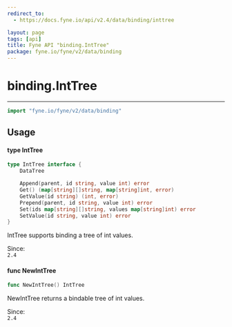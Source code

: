 ```yaml
---
redirect_to:
  - https://docs.fyne.io/api/v2.4/data/binding/inttree

layout: page
tags: [api]
title: Fyne API "binding.IntTree"
package: fyne.io/fyne/v2/data/binding
---
```

# binding.IntTree
---

```go
import "fyne.io/fyne/v2/data/binding"
```

## Usage

#### type IntTree

```go
type IntTree interface {
	DataTree

	Append(parent, id string, value int) error
	Get() (map[string][]string, map[string]int, error)
	GetValue(id string) (int, error)
	Prepend(parent, id string, value int) error
	Set(ids map[string][]string, values map[string]int) error
	SetValue(id string, value int) error
}
```

IntTree supports binding a tree of int values.


<div class="since">Since: <code>
2.4</code></div>

#### func  NewIntTree

```go
func NewIntTree() IntTree
```
NewIntTree returns a bindable tree of int values.


<div class="since">Since: <code>
2.4</code></div>
